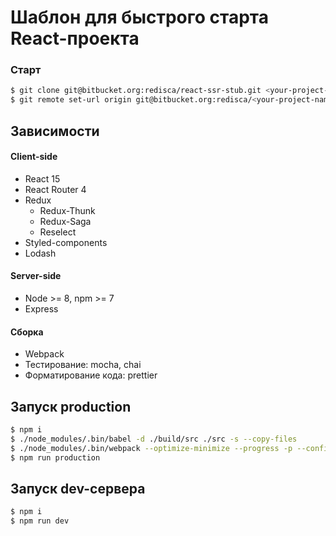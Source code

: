 # Шаблон для быстрого старта React-проекта

### Старт
```bash
$ git clone git@bitbucket.org:redisca/react-ssr-stub.git <your-project-name>
$ git remote set-url origin git@bitbucket.org:redisca/<your-project-name>.git
```

## Зависимости

#### Client-side
* React 15
* React Router 4
* Redux
    * Redux-Thunk
    * Redux-Saga
    * Reselect
* Styled-components
* Lodash
    
#### Server-side
* Node >= 8, npm >= 7
* Express

#### Сборка
* Webpack
* Тестирование: mocha, chai
* Форматирование кода: prettier
    


## Запуск production
```bash
$ npm i
$ ./node_modules/.bin/babel -d ./build/src ./src -s --copy-files
$ ./node_modules/.bin/webpack --optimize-minimize --progress -p --config ./webpack.production.config.js
$ npm run production
```

## Запуск dev-сервера
```bash
$ npm i
$ npm run dev
```
